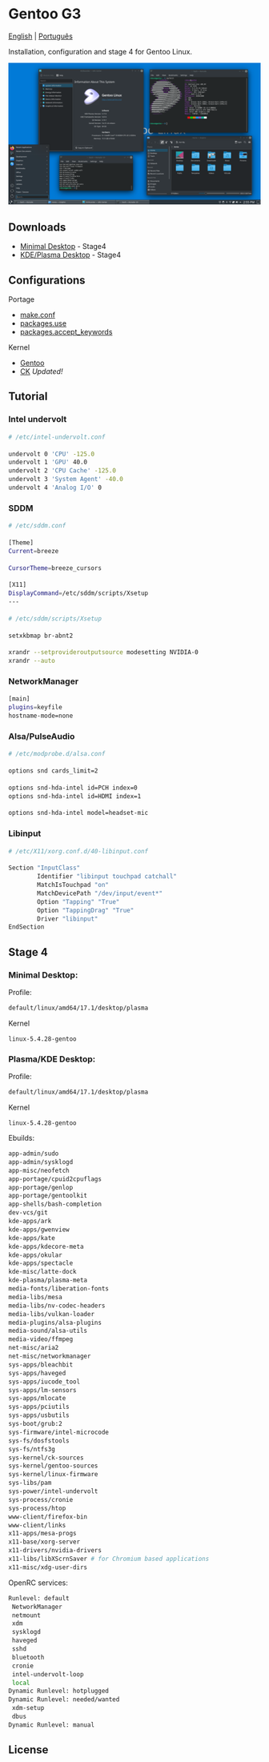 # Gentoo G3

[English]() | [Português]()

Installation, configuration and stage 4 for Gentoo Linux.

![Preview](./images/preview.png)

## Downloads

- [Minimal Desktop](https://androidfilehost.com/?fid=4349826312261786875) - Stage4
- [KDE/Plasma Desktop](https://androidfilehost.com/?fid=4349826312261786878) - Stage4

## Configurations

Portage

- [make.conf](./configurations/make.conf)
- [packages.use](./configurations/packages/use/)
- [packages.accept_keywords](./configurations/make.conf)

Kernel

- [Gentoo](./configurations/kernels/config.gentoo)
- [CK](./configurations/kernels/config.ck) _Updated!_

## Tutorial

### Intel undervolt

```bash
# /etc/intel-undervolt.conf

undervolt 0 'CPU' -125.0
undervolt 1 'GPU' 40.0
undervolt 2 'CPU Cache' -125.0
undervolt 3 'System Agent' -40.0
undervolt 4 'Analog I/O' 0
```

### SDDM

```bash
# /etc/sddm.conf

[Theme]
Current=breeze

CursorTheme=breeze_cursors

[X11]
DisplayCommand=/etc/sddm/scripts/Xsetup
---

# /etc/sddm/scripts/Xsetup

setxkbmap br-abnt2

xrandr --setprovideroutputsource modesetting NVIDIA-0
xrandr --auto
```

### NetworkManager

```bash
[main]
plugins=keyfile
hostname-mode=none
```

### Alsa/PulseAudio

```bash
# /etc/modprobe.d/alsa.conf

options snd cards_limit=2

options snd-hda-intel id=PCH index=0
options snd-hda-intel id=HDMI index=1

options snd-hda-intel model=headset-mic
```

### Libinput

```bash
# /etc/X11/xorg.conf.d/40-libinput.conf

Section "InputClass"
        Identifier "libinput touchpad catchall"
        MatchIsTouchpad "on"
        MatchDevicePath "/dev/input/event*"
        Option "Tapping" "True"
        Option "TappingDrag" "True"
        Driver "libinput"
EndSection
```

## Stage 4

### Minimal Desktop:

Profile:

```bash
default/linux/amd64/17.1/desktop/plasma
```

Kernel

```
linux-5.4.28-gentoo
```

### Plasma/KDE Desktop:

Profile:

```bash
default/linux/amd64/17.1/desktop/plasma
```

Kernel

```
linux-5.4.28-gentoo
```

Ebuilds:

```bash
app-admin/sudo
app-admin/sysklogd
app-misc/neofetch
app-portage/cpuid2cpuflags
app-portage/genlop
app-portage/gentoolkit
app-shells/bash-completion
dev-vcs/git
kde-apps/ark
kde-apps/gwenview
kde-apps/kate
kde-apps/kdecore-meta
kde-apps/okular
kde-apps/spectacle
kde-misc/latte-dock
kde-plasma/plasma-meta
media-fonts/liberation-fonts
media-libs/mesa
media-libs/nv-codec-headers
media-libs/vulkan-loader
media-plugins/alsa-plugins
media-sound/alsa-utils
media-video/ffmpeg
net-misc/aria2
net-misc/networkmanager
sys-apps/bleachbit
sys-apps/haveged
sys-apps/iucode_tool
sys-apps/lm-sensors
sys-apps/mlocate
sys-apps/pciutils
sys-apps/usbutils
sys-boot/grub:2
sys-firmware/intel-microcode
sys-fs/dosfstools
sys-fs/ntfs3g
sys-kernel/ck-sources
sys-kernel/gentoo-sources
sys-kernel/linux-firmware
sys-libs/pam
sys-power/intel-undervolt
sys-process/cronie
sys-process/htop
www-client/firefox-bin
www-client/links
x11-apps/mesa-progs
x11-base/xorg-server
x11-drivers/nvidia-drivers
x11-libs/libXScrnSaver # for Chromium based applications
x11-misc/xdg-user-dirs
```

OpenRC services:

```bash
Runlevel: default
 NetworkManager
 netmount
 xdm
 sysklogd
 haveged
 sshd
 bluetooth
 cronie
 intel-undervolt-loop
 local
Dynamic Runlevel: hotplugged
Dynamic Runlevel: needed/wanted
 xdm-setup
 dbus
Dynamic Runlevel: manual
```

## License
